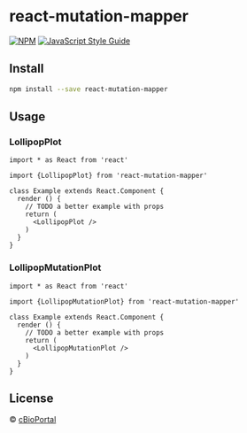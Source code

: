 # react-mutation-mapper

> 

[![NPM](https://img.shields.io/npm/v/react-mutation-mapper.svg)](https://www.npmjs.com/package/react-mutation-mapper) [![JavaScript Style Guide](https://img.shields.io/badge/code_style-standard-brightgreen.svg)](https://standardjs.com)

## Install

```bash
npm install --save react-mutation-mapper
```

## Usage

### LollipopPlot

```tsx
import * as React from 'react'

import {LollipopPlot} from 'react-mutation-mapper'

class Example extends React.Component {
  render () {
    // TODO a better example with props
    return (
      <LollipopPlot />
    )
  }
}
```

### LollipopMutationPlot

```tsx
import * as React from 'react'

import {LollipopMutationPlot} from 'react-mutation-mapper'

class Example extends React.Component {
  render () {
    // TODO a better example with props
    return (
      <LollipopMutationPlot />
    )
  }
}
```

## License

 © [cBioPortal](https://github.com/cBioPortal)
